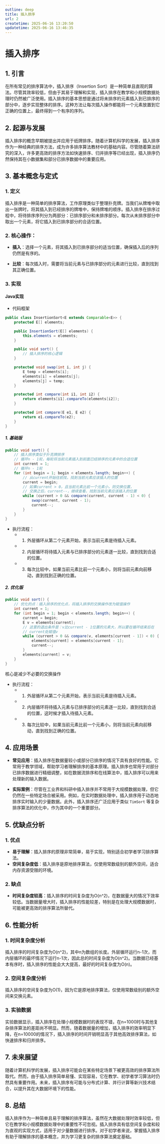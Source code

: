 ```yaml
---
outline: deep
title: 插入排序
url: 2
createtime: 2025-06-16 13:20:50
updatetime: 2025-06-16 13:46:35
---
```


# 插入排序

## 1. 引言
在所有常见的排序算法中，插入排序（Insertion Sort）是一种简单且直观的算法。尽管其效率较低，但由于其易于理解和实现，插入排序在教学和小规模数据处理时仍然被广泛使用。插入排序的基本思想是通过将未排序的元素插入到已排序的部分中，逐步实现整体的排序。这种方法让每次插入操作都能将一个元素放置到它正确的位置上，最终得到一个有序的序列。

## 2. 起源与发展
插入排序的概念早期被提出并应用于纸牌排序。随着计算机科学的发展，插入排序作为一种经典的排序方法，成为许多排序算法教材中的基础内容。尽管随着算法研究的深入，许多更高效的排序方法如快速排序、归并排序等已经出现，插入排序仍然保持其在小数据集和部分已排序数据中的重要应用。

## 3. 基本概念与定式
### 1. 定义
插入排序是一种简单的排序算法，工作原理类似于整理扑克牌。当我们从牌堆中取出一张牌时，将其插入到已经排序的牌堆中，保持牌堆的顺序。插入排序在排序过程中，将待排序序列分为两部分：已排序部分和未排序部分。每次从未排序部分中取出一个元素，将它插入到已排序部分的合适位置。

### 2. 核心操作：
- **插入**：选择一个元素，将其插入到已排序部分的适当位置，确保插入后的序列仍然是有序的。

- **比较**：每次插入时，需要将当前元素与已排序部分的元素进行比较，直到找到其正确位置。

### 3. 实现

#### Java实现
- 代码框架
```java
public class InsertionSort<E extends Comparable<E>> {
    protected E[] elements;

    public InsertionSort(E[] elements) {
        this.elements = elements;
    }

    public void sort() {
        // 插入排序的核心逻辑
    }

    protected void swap(int i, int j) {
        E temp = elements[i];
        elements[i] = elements[j];
        elements[j] = temp;
    }

    protected int compare(int i1, int i2) {
        return elements[i1].compareTo(elements[i2]);
    }

    protected int compare(E e1, E e2) {
        return e1.compareTo(e2);
    }
}
```

##### 1. 基础版
```java
public void sort() {
    // 插入排序类似于扑克牌排序
    // 循环n - 1轮，每轮将当前元素插入到前面已经排序的元素中的合适位置
    int current = 1;
    // 循环n - 1轮
    for (int begin = 1; begin < elements.length; begin++) {
        // 从current开始往前找，找到当前元素应该插入的位置
        current = begin;
        // 如果current > 0，且当前元素比前一个元素小，则交换位置，
        // 交换之后，current--，继续查看，找到当前元素应该插入的位置
        while (current > 0 && compare(current, current - 1) < 0) {
            swap(current, current - 1);
            current--;
        }
    }
}
```
- 执行流程：
  - 1. 外层循环从第二个元素开始，表示当前元素是待插入元素。
  - 2. 内层循环将待插入元素与已排序部分的元素逐一比较，直到找到合适的位置。
  - 3. 每次比较中，如果当前元素比前一个元素小，则将当前元素向前移动，直到找到正确的位置。

##### 2. 优化版
```java
public void sort() {
    // 优化的点：插入排序的优化点，将插入排序的交换操作改为赋值操作
    int current = 1;
    for (int begin = 1; begin < elements.length; begin++) {
        current = begin;
        E v = elements[current];
        // 这里的退出条件是：v比current - 1位置的元素大，所以要在循环结束后在
        // current处赋值v
        while (current > 0 && compare(v, elements[current - 1]) < 0) {
            elements[current] = elements[current - 1];
            current--;
        }
        elements[current] = v;
    }
}
```
核心是减少不必要的交换操作
- 执行流程：
  - 1. 外层循环从第二个元素开始，表示当前元素是待插入元素。
  - 2. 内层循环将待插入元素与已排序部分的元素逐一比较，直到找到合适的位置，这时候才插入待插入元素。
  - 3. 每次比较中，如果当前元素比前一个元素小，则将当前元素向前移动，直到找到正确的位置。

## 4. 应用场景
- **常见应用**：插入排序在数据量较小或部分已排序的情况下具有良好的性能。它常用于教学领域，帮助学习者理解排序的基本原理。插入排序也常用于对部分已排序数据进行精细调整，如在数据流排序和在线算法中，插入排序可以用来处理新的输入数据。

- **实际案例**：尽管在工业界和科研中插入排序并不常用于大规模数据处理，但它仍然在一些特定场合被采用。例如，在实时数据处理中，插入排序用于动态地排序实时输入的少量数据。此外，插入排序还广泛应用于类似 `TimSort` 等复杂排序算法的优化中，作为其中的一个重要部分。

## 5. 优缺点分析

### 1. 优点
- **易于理解**：插入排序的原理非常简单，易于实现，特别适合初学者学习排序算法。
- **空间复杂度低**：插入排序是原地排序算法，仅使用常数级别的额外空间，适合内存资源受限的环境。

### 2. 缺点
- **时间复杂度较高**：插入排序的时间复杂度为O(n^2)，在数据量大的情况下效率较低。当数据量增大时，插入排序的性能较差，特别是在处理大规模数据时，可能被更高效的排序算法所替代。

## 6. 性能分析

### 1. 时间复杂度分析
插入排序的时间复杂度为O(n^2)，其中n为数组的长度。外层循环运行n-1次，而内层循环的最坏情况下运行n-1次，因此总的时间复杂度为O(n^2)。当数据已经基本有序时，插入排序的性能会大大提高，最好的时间复杂度为O(n)。

### 2. 空间复杂度分析
插入排序的空间复杂度为O(1)，因为它是原地排序算法，仅使用常数级别的额外空间来交换元素。

### 3. 实验数据
实验数据显示，插入排序在处理小规模数据时的表现不错，在n=1000时与其他复杂排序算法的差距尚不明显。然而，随着数据量的增加，插入排序的效率明显下降，在n=10000的情况下，插入排序的时间开销明显高于其他高效排序算法，如快速排序和归并排序。

## 7. 未来展望
随着计算机科学的发展，插入排序可能会在某些特定场景下被更高效的排序算法所取代。然而，由于插入排序简单易懂、实现容易，它在教学、初学者学习算法时仍然具有重要作用。未来，插入排序有可能与分布式计算、并行计算等新兴技术结合，以提升其在大数据环境下的性能。

## 8. 总结
插入排序作为一种简单且易于理解的排序算法，虽然在大数据处理时效率较低，但它在教学和小规模数据处理中的重要性不可忽视。插入排序具有低空间复杂度和较为直观的实现方式，适用于对少量数据进行排序。对于初学者来说，掌握插入排序有助于理解排序的基本概念，并为学习更复杂的排序算法奠定基础。